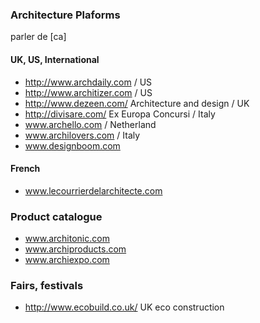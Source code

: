 ### Architecture Plaforms

parler de [ca]

#### UK, US, International
* http://www.archdaily.com / US
* http://www.architizer.com / US
* http://www.dezeen.com/ Architecture and design / UK
* http://divisare.com/ Ex Europa Concursi / Italy
* www.archello.com / Netherland
* www.archilovers.com / Italy
* www.designboom.com

#### French 
* www.lecourrierdelarchitecte.com

### Product catalogue
* www.architonic.com
* www.archiproducts.com
* www.archiexpo.com

### Fairs, festivals

* http://www.ecobuild.co.uk/ UK eco construction
